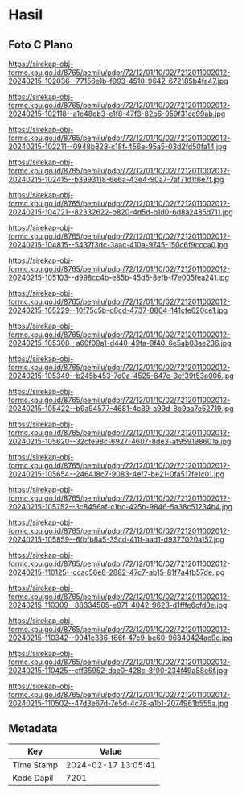 # Hasil

## Foto C Plano

https://sirekap-obj-formc.kpu.go.id/8765/pemilu/pdpr/72/12/01/10/02/7212011002012-20240215-102036--77156e1b-f993-4510-9642-672185b4fa47.jpg

https://sirekap-obj-formc.kpu.go.id/8765/pemilu/pdpr/72/12/01/10/02/7212011002012-20240215-102118--a1e48db3-e1f8-47f3-82b6-059f31ce99ab.jpg

https://sirekap-obj-formc.kpu.go.id/8765/pemilu/pdpr/72/12/01/10/02/7212011002012-20240215-102211--0948b828-c18f-456e-95a5-03d2fd50fa14.jpg

https://sirekap-obj-formc.kpu.go.id/8765/pemilu/pdpr/72/12/01/10/02/7212011002012-20240215-102415--b3993118-6e6a-43e4-90a7-7af71d1f6e7f.jpg

https://sirekap-obj-formc.kpu.go.id/8765/pemilu/pdpr/72/12/01/10/02/7212011002012-20240215-104721--82332622-b820-4d5d-b1d0-6d8a2485d711.jpg

https://sirekap-obj-formc.kpu.go.id/8765/pemilu/pdpr/72/12/01/10/02/7212011002012-20240215-104815--5437f3dc-3aac-410a-9745-150c6f9ccca0.jpg

https://sirekap-obj-formc.kpu.go.id/8765/pemilu/pdpr/72/12/01/10/02/7212011002012-20240215-105103--d998cc4b-e85b-45d5-8efb-f7e005fea241.jpg

https://sirekap-obj-formc.kpu.go.id/8765/pemilu/pdpr/72/12/01/10/02/7212011002012-20240215-105229--10f75c5b-d8cd-4737-8804-141cfe620ce1.jpg

https://sirekap-obj-formc.kpu.go.id/8765/pemilu/pdpr/72/12/01/10/02/7212011002012-20240215-105308--a60f09a1-d440-49fa-9f40-6e5ab03ae236.jpg

https://sirekap-obj-formc.kpu.go.id/8765/pemilu/pdpr/72/12/01/10/02/7212011002012-20240215-105349--b245b453-7d0a-4525-847c-3ef39f53a006.jpg

https://sirekap-obj-formc.kpu.go.id/8765/pemilu/pdpr/72/12/01/10/02/7212011002012-20240215-105422--b9a94577-4681-4c39-a99d-8b9aa7e52719.jpg

https://sirekap-obj-formc.kpu.go.id/8765/pemilu/pdpr/72/12/01/10/02/7212011002012-20240215-105620--32cfe98c-6927-4607-8de3-af959198601a.jpg

https://sirekap-obj-formc.kpu.go.id/8765/pemilu/pdpr/72/12/01/10/02/7212011002012-20240215-105654--246418c7-9083-4ef7-be21-0fa517fe1c01.jpg

https://sirekap-obj-formc.kpu.go.id/8765/pemilu/pdpr/72/12/01/10/02/7212011002012-20240215-105752--3c8456af-c1bc-425b-9846-5a38c51234b4.jpg

https://sirekap-obj-formc.kpu.go.id/8765/pemilu/pdpr/72/12/01/10/02/7212011002012-20240215-105859--6fbfb8a5-35cd-411f-aad1-d9377020a157.jpg

https://sirekap-obj-formc.kpu.go.id/8765/pemilu/pdpr/72/12/01/10/02/7212011002012-20240215-110125--ccac56e8-2882-47c7-ab15-81f7a4fb57de.jpg

https://sirekap-obj-formc.kpu.go.id/8765/pemilu/pdpr/72/12/01/10/02/7212011002012-20240215-110309--88334505-e971-4042-9623-d1fffe6cfd0e.jpg

https://sirekap-obj-formc.kpu.go.id/8765/pemilu/pdpr/72/12/01/10/02/7212011002012-20240215-110342--9941c386-f66f-47c9-be60-96340424ac9c.jpg

https://sirekap-obj-formc.kpu.go.id/8765/pemilu/pdpr/72/12/01/10/02/7212011002012-20240215-110425--cff35952-dae0-428c-8f00-234f49a88c6f.jpg

https://sirekap-obj-formc.kpu.go.id/8765/pemilu/pdpr/72/12/01/10/02/7212011002012-20240215-110502--47d3e67d-7e5d-4c78-a1b1-2074961b555a.jpg


## Metadata

| Key        | Value               |
| ---------- | ------------------- |
| Time Stamp | 2024-02-17 13:05:41 |
| Kode Dapil | 7201                |



